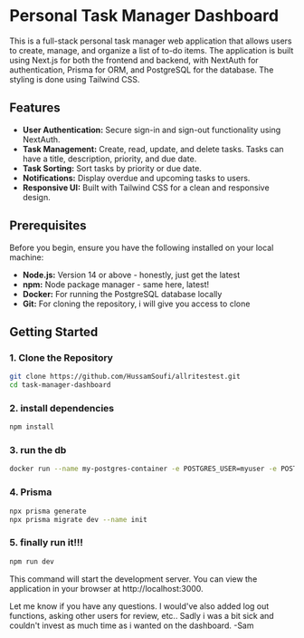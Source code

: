 # Personal Task Manager Dashboard

This is a full-stack personal task manager web application that allows users to create, manage, and organize a list of to-do items. The application is built using Next.js for both the frontend and backend, with NextAuth for authentication, Prisma for ORM, and PostgreSQL for the database. The styling is done using Tailwind CSS.

## Features

- **User Authentication:** Secure sign-in and sign-out functionality using NextAuth.
- **Task Management:** Create, read, update, and delete tasks. Tasks can have a title, description, priority, and due date.
- **Task Sorting:** Sort tasks by priority or due date.
- **Notifications:** Display overdue and upcoming tasks to users.
- **Responsive UI:** Built with Tailwind CSS for a clean and responsive design.

## Prerequisites

Before you begin, ensure you have the following installed on your local machine:

- **Node.js:** Version 14 or above - honestly, just get the latest
- **npm:** Node package manager - same here, latest!
- **Docker:** For running the PostgreSQL database locally
- **Git:** For cloning the repository, i will give you access to clone

## Getting Started

### 1. Clone the Repository

```bash
git clone https://github.com/HussamSoufi/allritestest.git
cd task-manager-dashboard
```

### 2. install dependencies

```bash
npm install
```

### 3. run the db

```bash
docker run --name my-postgres-container -e POSTGRES_USER=myuser -e POSTGRES_PASSWORD=mypassword -e POSTGRES_DB=mydatabase -p 5432:5432 -d postgres
```

### 4. Prisma

```bash
npx prisma generate
npx prisma migrate dev --name init
```

### 5. finally run it!!!

```bash
npm run dev
```

This command will start the development server. You can view the application in your browser at http://localhost:3000.

Let me know if you have any questions.
I would've also added log out functions, asking other users for review, etc..
Sadly i was a bit sick and couldn't invest as much time as i wanted on the dashboard.
-Sam
